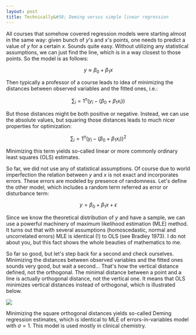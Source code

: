 ```yaml
---
layout: post
title: Technically&#58; Deming versus simple linear regression
---
```


All courses that somehow covered regression models were starting almost in the same way: given bunch of $y$'s and $x$'s points, one needs to predict a value of $y$ for a certain $x$. Sounds quite easy. Without utilizing any statistical assumptions, we can just find the line, which is in a way closest to those points. So the model is as follows:

$$
y \approx \beta_0 + \beta_1 x
$$

Then typically a professor of a course leads to idea of minimizing the distances between observed variables and the fitted ones, i.e.:

$$
\sum_i=1^n(y_i - (\beta_0 + \beta_1 x_i))  
$$

But those distances might be both positive or negative. Instead, we can use the absolute values, but squaring those distances leads to much nicer properties for optimization:

$$
\sum_i=1^n(y_i - (\beta_0 + \beta_1 x_i))^2  
$$

Minimizing this term yields so-called linear or more commonly ordinary least squares (OLS) estimates.

So far, we did not use any of statistical assumptions. Of course due to world imperfection the relation between $y$ and $x$ is not exact and incorporates errors. These errors are modeled by presence of randomness. Let's define the other model, which includes a random term referred as error or disturbance term: 

$$
y = \beta_0 + \beta_1 x + \epsilon
$$

Since we know the theoretical distribution of $y$ and have a sample, we can use a powerful machinery of maximum likelihood estimation (MLE) method. It turns out that with several assumptions (homoscedastic, normal and uncorrelated errors) MLE is identical (!) to OLS (see Bradley 1973). I do not about you, but this fact shows the whole beauties of mathematics to me.

So far so good, but let's step back for a second and check ourselves. Minimizing the distances between observed variables and the fitted ones sounds very good, but wait a second... That's how the vertical distance defined, not the orthogonal. The minimal distance between a point and a line is actually orthogonal distance, not the vertical one. It means that OLS minimizes vertical distances instead of orthogonal, which is illustrated below.

![](https://irudnyts.github.io/images/v_vs_o.jpeg)

Minimizing the square orthogonal distances yields so-called Deming regression estimates, which is identical to MLE of errors-in-variables model with $\sigma = 1$. This model is used mostly in clinical chemistry. 
